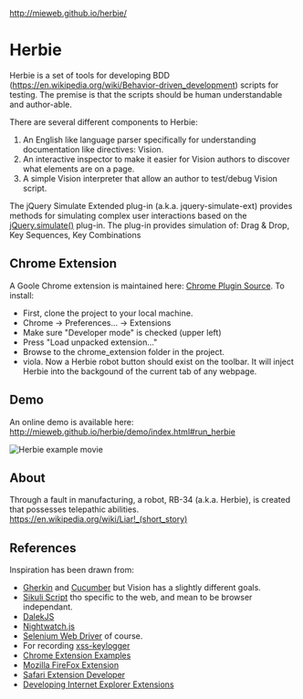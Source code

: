 http://mieweb.github.io/herbie/

Herbie
======

Herbie is a set of tools for developing BDD (https://en.wikipedia.org/wiki/Behavior-driven_development) scripts for testing.  The premise is that the scripts should be human understandable and author-able.

There are several different components to Herbie:

1. An English like language parser specifically for understanding documentation like directives: Vision.
2. An interactive inspector to make it easier for Vision authors to discover what elements are on a page.
3. A simple Vision interpreter that allow an author to test/debug Vision script. 

The jQuery Simulate Extended plug-in (a.k.a. jquery-simulate-ext) provides methods for simulating complex
user interactions based on the [jQuery.simulate()](https://github.com/jquery/jquery-simulate) plug-in.
The plug-in provides simulation of: Drag & Drop, Key Sequences, Key Combinations

Chrome Extension
----------------
A Goole Chrome extension is maintained here: [Chrome Plugin Source](chrome_extension).  To install:
* First, clone the project to your local machine.
* Chrome -> Preferences... -> Extensions 
* Make sure "Developer mode" is checked (upper left)
* Press "Load unpacked extension..."
* Browse to the chrome_extension folder in the project.
* viola.  Now a Herbie robot button should exist on the toolbar.  It will inject Herbie into the backgound of the current tab of any webpage.

Demo
----
An online demo is available here: http://mieweb.github.io/herbie/demo/index.html#run_herbie

![Herbie example movie](http://mieweb.github.io/herbie/herbie_movie.gif)

About
-----
Through a fault in manufacturing, a robot, RB-34 (a.k.a. Herbie), is created that possesses telepathic abilities. https://en.wikipedia.org/wiki/Liar!_(short_story)

References
----------

Inspiration has been drawn from:
* [Gherkin](https://github.com/cucumber/cucumber/wiki/Gherkin) and [Cucumber](https://cukes.info/) but Vision has a slightly different goals.
* [Sikuli Script](http://www.sikuli.org/) tho specific to the web, and mean to be browser independant.
* [DalekJS](http://dalekjs.com/pages/documentation.html)
* [Nightwatch.js](http://nightwatchjs.org/)
* [Selenium Web Driver](https://code.google.com/p/selenium/wiki/JsonWireProtocol) of course.
* For recording [xss-keylogger](https://github.com/hadynz/xss-keylogger)
* [Chrome Extension Examples](https://developer.chrome.com/extensions/samples#search:webnavigation.oncommitted)
* [Mozilla FireFox Extension](https://developer.mozilla.org/en-US/Add-ons/SDK/Tutorials/Modifying_the_Page_Hosted_by_a_Tab)
* [Safari Extension Developer](https://developer.apple.com/library/safari/documentation/Tools/Conceptual/SafariExtensionGuide/Introduction/Introduction.html)
* [Developing Internet Explorer Extensions](http://stackoverflow.com/questions/5643819/developing-internet-explorer-extensions)
